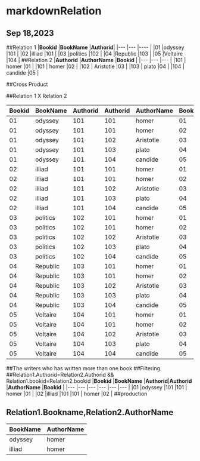 # markdownRelation
Sep 18,2023
---
##Relation 1
|**Bookid**   |**BookName**     |**Authorid**|
|---          |---              |----        |
|01           |odyssey          |101         |
|02           |illiad           |101         |
|03           |politics         |102         |
|04           |Republic         |103         |
|05           |Voltaire         |104         |
##Relation 2
|**Authorid** |**AuthorName**   |**Bookid**  |
|---          |---              |---         |
|101          |  homer          |01          |
|101          |  homer          |02          |
|102          |  Aristotle      |03          |
|103          | plato           |04          |
|104          | candide         |05          |

##Cross Product

##Relation 1 X Relation 2

|**Bookid**   |**BookName**     |**Authorid**|**Authorid** |**AuthorName**   |**Bookid**  |
|---          |---              |---         |---          |---              |---         |
|01           |odyssey          |101         |101          |  homer          |01          |
|01           |odyssey          |101         |101          |  homer          |02          |
|01           |odyssey          |101         |102          |  Aristotle      |03          |
|01           |odyssey          |101         |103          | plato           |04          |
|01           |odyssey          |101         |104          | candide         |05          |
|02           |illiad           |101         |101          |  homer          |01          |
|02           |illiad           |101         |101          |  homer          |02          |
|02           |illiad           |101         |102          |  Aristotle      |03          |
|02           |illiad           |101         |103          | plato           |04          |
|02           |illiad           |101         |104          | candide         |05          |
|03           |politics         |102         |101          |  homer          |01          |
|03           |politics         |102         |101          |  homer          |02          |
|03           |politics         |102         |102          |  Aristotle      |03          |
|03           |politics         |102         |103          | plato           |04          |
|03           |politics         |102         |104          | candide         |05          |
|04           |Republic         |103         |101          |  homer          |01          |
|04           |Republic         |103         |101          |  homer          |02          |
|04           |Republic         |103         |102          |  Aristotle      |03          |
|04           |Republic         |103         |103          | plato           |04          |
|04           |Republic         |103         |104          | candide         |05          |
|05           |Voltaire         |104         |101          |  homer          |01          |
|05           |Voltaire         |104         |101          |  homer          |02          |
|05           |Voltaire         |104         |102          |  Aristotle      |03          |
|05           |Voltaire         |104         |103          | plato           |04          |
|05           |Voltaire         |104         |104          | candide         |05          |

##The writers who has written more than one book
##Filtering
##Relation1.Authorid=Relation2.Authorid && Relation1.bookid=Relation2.bookid
|**Bookid**   |**BookName**     |**Authorid**|**Authorid** |**AuthorName**   |**Bookid**  |
|---          |---              |---         |---          |---              |---         |
|01           |odyssey          |101         |101          |  homer          |01          |
|02           |illiad           |101         |101          |  homer          |02          |
##production
## Relation1.Bookname,Relation2.AuthorName
|**BookName**     |**AuthorName**   |
|---              |---              |
|odyssey          |homer            |
|illiad           |homer            |

